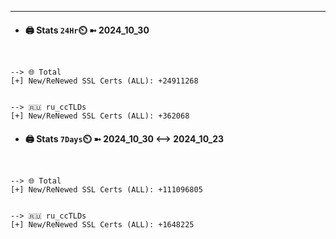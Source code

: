

---
- #### 🖨️ **Stats** `24Hr`⏲️ ➼ 2024_10_30
```console


--> 🌐 Total
[+] New/ReNewed SSL Certs (ALL): +24911268


--> 🇷🇺 ru_ccTLDs
[+] New/ReNewed SSL Certs (ALL): +362068

```

- #### 🖨️ **Stats** `7Days`⏲️ ➼ 2024_10_30 <--> 2024_10_23
```console


--> 🌐 Total
[+] New/ReNewed SSL Certs (ALL): +111096805


--> 🇷🇺 ru_ccTLDs
[+] New/ReNewed SSL Certs (ALL): +1648225

```

